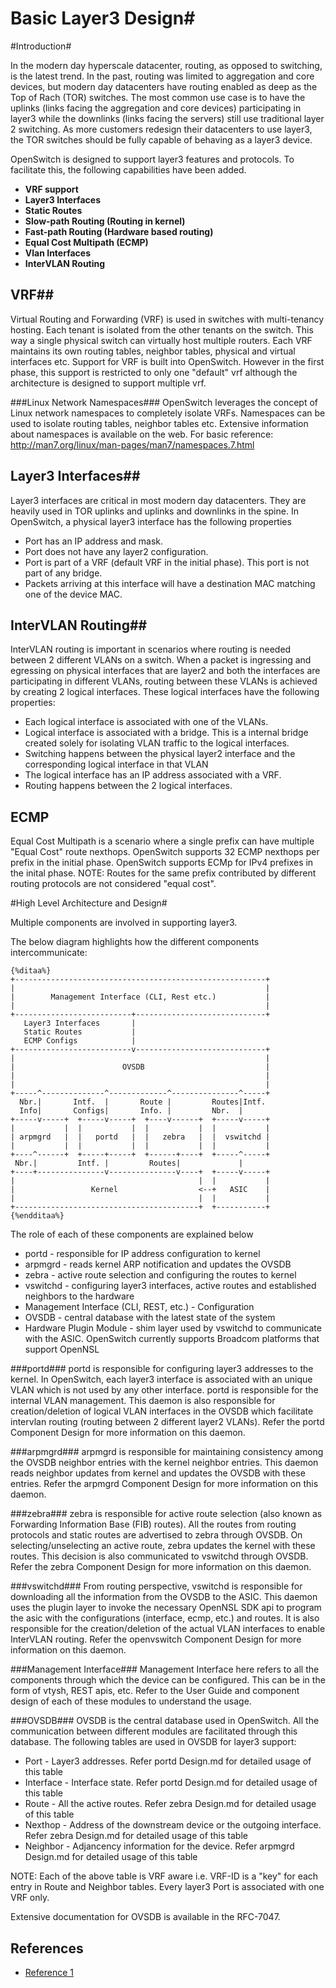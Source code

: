 # Basic Layer3 Design#

#Introduction#

In the modern day hyperscale datacenter, routing, as opposed to switching, is the latest trend. In the past, routing was limited to aggregation and core devices, but modern day datacenters have routing enabled as deep as the Top of Rach (TOR) switches. The most common use case is to have the uplinks (links facing the aggregation and core devices) participating in layer3 while the downlinks (links facing the servers) still use traditional layer 2 switching. As more customers redesign their datacenters to use layer3, the TOR switches should be fully capable of behaving as a layer3 device.

OpenSwitch is designed to support layer3 features and protocols.
To facilitate this, the following capabilities have been added.

- **VRF support**
- **Layer3 Interfaces**
- **Static Routes**
- **Slow-path Routing (Routing in kernel)**
- **Fast-path Routing (Hardware based routing)**
- **Equal Cost Multipath (ECMP)**
- **Vlan Interfaces**
- **InterVLAN Routing**

## VRF##
Virtual Routing and Forwarding (VRF) is used in switches with multi-tenancy hosting. Each tenant is isolated from the other tenants on the switch. This way a single physical switch can virtually host multiple routers. Each VRF maintains its own routing tables, neighbor tables, physical and virtual interfaces etc. Support for VRF is built into OpenSwitch. However in the first phase, this support is restricted to only one "default" vrf although the architecture is designed to support multiple vrf.

###Linux Network Namespaces###
OpenSwitch leverages the concept of Linux network namespaces to completely isolate VRFs. Namespaces can be used to isolate routing tables, neighbor tables etc. Extensive information about namespaces is available on the web. For basic reference: http://man7.org/linux/man-pages/man7/namespaces.7.html

## Layer3 Interfaces##
Layer3 interfaces are critical in most modern day datacenters. They are heavily used in TOR uplinks and uplinks and downlinks in the spine. In OpenSwitch, a physical layer3 interface has the following properties

- Port has an IP address and mask.
- Port does not have any layer2 configuration.
- Port is part of a VRF (default VRF in the initial phase). This port is not part of any bridge.
- Packets arriving at this interface will have a destination MAC matching one of the device MAC.

## InterVLAN Routing##
InterVLAN routing is important in scenarios where routing is needed between 2 different VLANs on a switch. When a packet is ingressing and egressing on physical interfaces that are layer2 and both the interfaces are participating in different VLANs, routing between these VLANs is achieved by creating 2 logical interfaces. These logical interfaces have the following properties:

- Each logical interface is associated with one of the VLANs.
- Logical interface is associated with a bridge. This is a internal bridge created solely for isolating VLAN traffic to the logical interfaces.
- Switching happens between the physical layer2 interface and the corresponding logical interface in that VLAN
- The logical interface has an IP address associated with a VRF.
- Routing happens between the 2 logical interfaces.

## ECMP ##
Equal Cost Multipath is a scenario where a single prefix can have multiple "Equal Cost" route nexthops. OpenSwitch supports 32 ECMP nexthops per prefix in the initial phase. OpenSwitch supports ECMp for IPv4 prefixes in the inital phase.
NOTE: Routes for the same prefix contributed by different routing protocols are not considered "equal cost".

#High Level Architecture and Design#

Multiple components are involved in supporting layer3.

The below diagram highlights how the different components intercommunicate:

    {%ditaa%}
    +--------------------------------------------------------+
    |                                                        |
    |        Management Interface (CLI, Rest etc.)           |
    |                                                        |
    +--------------------------+-----------------------------+
       Layer3 Interfaces       |
       Static Routes           |
       ECMP Configs            |
    +--------------------------v-----------------------------+
    |                                                        |
    |                        OVSDB                           |
    |                                                        |
    |                                                        |
    +-----^--------------^-------------^---------------^-----+
      Nbr.|       Intf.  |       Route |         Routes|Intf.
      Info|       Configs|       Info. |         Nbr.  |
    +-----v-----+  +-----v-----+  +----v------+  +-----v-----+
    |           |  |           |  |           |  |           |
    | arpmgrd   |  |   portd   |  |   zebra   |  |  vswitchd |
    |           |  |           |  |           |  |           |
    +----^------+  +-----+-----+  +------+----+  +-----^-----+
     Nbr.|         Intf. |         Routes|             |
    +----+---------------v---------------v----+  +-----v-----+
    |                                         |  |           |
    |                 Kernel                  <--+   ASIC    |
    |                                         |  |           |
    +-----------------------------------------+  +-----------+
    {%endditaa%}

The role of each of these components are explained below

- portd - responsible for IP address configuration to kernel
- arpmgrd - reads kernel ARP notification and updates the OVSDB
- zebra - active route selection and configuring the routes to kernel
- vswitchd - configuring layer3 interfaces, active routes and established neighbors to the hardware
- Management Interface (CLI, REST, etc.) - Configuration
- OVSDB - central database with the latest state of the system
- Hardware Plugin Module - shim layer used by vswitchd to communicate with the ASIC. OpenSwitch currently supports Broadcom platforms that support OpenNSL

###portd###
portd is responsible for configuring layer3 addresses to the kernel. In OpenSwitch, each layer3 interface is associated with an unique VLAN which is not used by any other interface. portd is responsible for the internal VLAN management. This daemon is also responsible for creation/deletion of logical VLAN interfaces in the OVSDB which facilitate intervlan routing (routing between 2 different layer2 VLANs). Refer the portd Component Design for more information on this daemon.

###arpmgrd###
arpmgrd is responsible for maintaining consistency among the OVSDB neighbor entries with the kernel neighbor entries. This daemon reads neighbor updates from kernel and updates the OVSDB with these entries. Refer the arpmgrd Component Design for more information on this daemon.

###zebra###
zebra is responsible for active route selection (also known as Forwarding Information Base (FIB) routes). All the routes from routing protocols and static routes are advertised to zebra through OVSDB. On selecting/unselecting an active route, zebra updates the kernel with these routes. This decision is also communicated to vswitchd through OVSDB. Refer the zebra Component Design for more information on this daemon.

###vswitchd###
From routing perspective, vswitchd is responsible for downloading all the information from the OVSDB to the ASIC. This daemon uses the plugin layer to invoke the necessary OpenNSL SDK api to program the asic with the  configurations (interface, ecmp, etc.) and routes. It is also responsible for the creation/deletion of the actual VLAN interfaces to enable InterVLAN routing. Refer the openvswitch Component Design for more information on this daemon.

###Management Interface###
Management Interface here refers to all the components through which the device can be configured. This can be in the form of vtysh, REST apis, etc. Refer to the User Guide and component design of each of these modules to understand the usage.

###OVSDB###
OVSDB is the central database used in OpenSwitch. All the communication between different modules are facilitated through this database. The following tables are used in OVSDB for layer3 support:

- Port - Layer3 addresses. Refer portd Design.md for detailed usage of this table
- Interface - Interface state. Refer portd Design.md for detailed usage of this table
- Route - All the active routes. Refer zebra Design.md for detailed usage of this table
- Nexthop - Address of the downstream device or the outgoing interface. Refer zebra Design.md for detailed usage of this table
- Neighbor - Adjancency information for the device. Refer arpmgrd Design.md for detailed usage of this table

NOTE: Each of the above table is VRF aware i.e. VRF-ID is a "key" for each entry in Route and Neighbor tables. Every layer3 Port is associated with one VRF only.

Extensive documentation for OVSDB is available in the RFC-7047.


References
----------
* [Reference 1](http://www.openswitch.net/docs/redest1)


